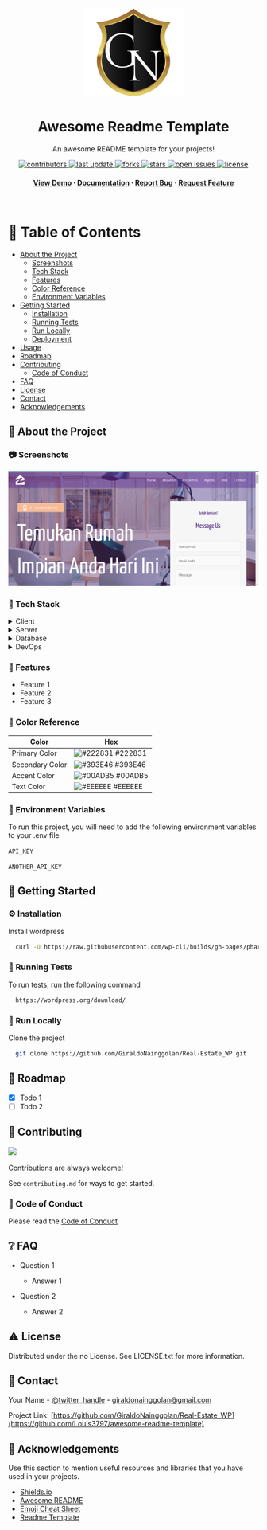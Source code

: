 <!--
Hey, thanks for using the awesome-readme-template template.
If you have any enhancements, then fork this project and create a pull request
or just open an issue with the label "enhancement".

Don't forget to give this project a star for additional support ;)
Maybe you can mention me or this repo in the acknowledgements too
-->
<div align="center">

  <img src="assets/ln.png" alt="logo" width="200" height="auto" />
  <h1>Awesome Readme Template</h1>
  
  <p>
    An awesome README template for your projects! 
  </p>
  
  
<!-- Badges -->
<p>
  <a href="https://github.com/GiraldoNainggolan/Real-Estate_WP/graphs/contributors">
    <img src="https://img.shields.io/github/contributors/GiraldoNainggolan/Real-Estate_WP" alt="contributors" />
  </a>
  <a href="">
    <img src="https://img.shields.io/github/last-commit/GiraldoNainggolan/Real-Estate_WP" alt="last update" />
  </a>
  <a href="https://github.com/GiraldoNainggolan/Real-Estate_WP/network/members">
    <img src="https://img.shields.io/github/forks/GiraldoNainggolan/Real-Estate_WP" alt="forks" />
  </a>
  <a href="https://github.com/GiraldoNainggolan/Real-Estate_WP/stargazers">
    <img src="https://img.shields.io/github/stars/GiraldoNainggolan/Real-Estate_WP" alt="stars" />
  </a>
  <a href="https://github.com/GiraldoNainggolan/Real-Estate_WP/issues/">
    <img src="https://img.shields.io/github/issues/GiraldoNainggolan/Real-Estate_WP" alt="open issues" />
  </a>
  <a href="https://github.com/GiraldoNainggolan/Real-Estate_WP/blob/master/LICENSE">
    <img src="https://img.shields.io/github/license/GiraldoNainggolan/Real-Estate_WP.svg" alt="license" />
  </a>
</p>
   
<h4>
    <a href="https://github.com/GiraldoNainggolan/Real-Estate_WP">View Demo</a>
  <span> · </span>
    <a href="https://github.com/GiraldoNainggolan/Real-Estate_WP">Documentation</a>
  <span> · </span>
    <a href="https://github.com/GiraldoNainggolan/Real-Estate_WP/issues/">Report Bug</a>
  <span> · </span>
    <a href="https://github.com/GiraldoNainggolan/Real-Estate_WP/issues/">Request Feature</a>
  </h4>
</div>

<br />

<!-- Table of Contents -->

# :notebook_with_decorative_cover: Table of Contents

- [About the Project](#star2-about-the-project)
  - [Screenshots](#camera-screenshots)
  - [Tech Stack](#space_invader-tech-stack)
  - [Features](#dart-features)
  - [Color Reference](#art-color-reference)
  - [Environment Variables](#key-environment-variables)
- [Getting Started](#toolbox-getting-started)
  - [Installation](#gear-installation)
  - [Running Tests](#test_tube-running-tests)
  - [Run Locally](#running-run-locally)
  - [Deployment](#triangular_flag_on_post-deployment)
- [Usage](#eyes-usage)
- [Roadmap](#compass-roadmap)
- [Contributing](#wave-contributing)
  - [Code of Conduct](#scroll-code-of-conduct)
- [FAQ](#grey_question-faq)
- [License](#warning-license)
- [Contact](#handshake-contact)
- [Acknowledgements](#gem-acknowledgements)

<!-- About the Project -->

## :star2: About the Project

<!-- Screenshots -->

### :camera: Screenshots

<div align="center"> 
  <img src="./assets/Home_Page.png" alt="screenshot" />
</div>

<!-- TechStack -->

### :space_invader: Tech Stack

<details>
  <summary>Client</summary>
  <ul>
    <li><a href="https://www.w3schools.com/html/">HTML</a></li>
    <li><a href="https://web.dev/css?hl=id">CSS</a></li>
    <li><a href="https://reactjs.org/">Javascript</a></li>
    <li><a href="https://tailwindcss.com/">TailwindCSS</a></li>
    <li><a href="https://www.php.net/">PHP</a></li>
    <li><a href="https://wordpress.org/">Wordpress</a></li>
  </ul>
</details>

<details>
  <summary>Server</summary>
  <ul>
    <li><a href="https://wordpress.org/">Wordpress</a></li>
  </ul>
</details>

<details>
<summary>Database</summary>
  <ul>
    <li><a href="https://www.mysql.com/">MySQL</a></li>
  </ul>
</details>

<details>
<summary>DevOps</summary>
  <ul>
    <li><a href="https://www.php.net/">PHP</a></li>
    <li><a href="https://wordpress.org/">Wordpress</a></li>
  </ul>
</details>

<!-- Features -->

### :dart: Features

- Feature 1
- Feature 2
- Feature 3

<!-- Color Reference -->

### :art: Color Reference

| Color           | Hex                                                              |
| --------------- | ---------------------------------------------------------------- |
| Primary Color   | ![#222831](https://via.placeholder.com/10/222831?text=+) #222831 |
| Secondary Color | ![#393E46](https://via.placeholder.com/10/393E46?text=+) #393E46 |
| Accent Color    | ![#00ADB5](https://via.placeholder.com/10/00ADB5?text=+) #00ADB5 |
| Text Color      | ![#EEEEEE](https://via.placeholder.com/10/EEEEEE?text=+) #EEEEEE |

<!-- Env Variables -->

### :key: Environment Variables

To run this project, you will need to add the following environment variables to your .env file

`API_KEY`

`ANOTHER_API_KEY`

<!-- Getting Started -->

## :toolbox: Getting Started

<!-- Installation -->

### :gear: Installation

Install wordpress

```bash
  curl -O https://raw.githubusercontent.com/wp-cli/builds/gh-pages/phar/wp-cli.phar
```

<!-- Running Tests -->

### :test_tube: Running Tests

To run tests, run the following command

```bash
  https://wordpress.org/download/
```

<!-- Run Locally -->

### :running: Run Locally

Clone the project

```bash
  git clone https://github.com/GiraldoNainggolan/Real-Estate_WP.git
```

<!-- Roadmap -->

## :compass: Roadmap

- [x] Todo 1
- [ ] Todo 2

<!-- Contributing -->

## :wave: Contributing

<a href="https://github.com/GiraldoNainggolan/Real-Estate_WP/graphs/contributors">
  <img src="https://contrib.rocks/image?repo=Louis3797/awesome-readme-template" />
</a>

Contributions are always welcome!

See `contributing.md` for ways to get started.

<!-- Code of Conduct -->

### :scroll: Code of Conduct

Please read the [Code of Conduct](https://github.com/Louis3797/awesome-readme-template/blob/master/CODE_OF_CONDUCT.md)

<!-- FAQ -->

## :grey_question: FAQ

- Question 1

  - Answer 1

- Question 2

  - Answer 2

<!-- License -->

## :warning: License

Distributed under the no License. See LICENSE.txt for more information.

<!-- Contact -->

## :handshake: Contact

Your Name - [@twitter_handle](https://x.com/GolanUwaDo) - giraldonainggolan@gmail.com

Project Link: [https://github.com/GiraldoNainggolan/Real-Estate_WP](https://github.com/Louis3797/awesome-readme-template)

<!-- Acknowledgments -->

## :gem: Acknowledgements

Use this section to mention useful resources and libraries that you have used in your projects.

- [Shields.io](https://shields.io/)
- [Awesome README](https://github.com/matiassingers/awesome-readme)
- [Emoji Cheat Sheet](https://github.com/ikatyang/emoji-cheat-sheet/blob/master/README.md#travel--places)
- [Readme Template](https://github.com/othneildrew/Best-README-Template)
